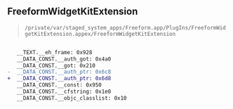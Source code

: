 ## FreeformWidgetKitExtension

> `/private/var/staged_system_apps/Freeform.app/PlugIns/FreeformWidgetKitExtension.appex/FreeformWidgetKitExtension`

```diff

   __TEXT.__eh_frame: 0x928
   __DATA_CONST.__auth_got: 0x4a0
   __DATA_CONST.__got: 0x210
-  __DATA_CONST.__auth_ptr: 0x6c8
+  __DATA_CONST.__auth_ptr: 0x6d8
   __DATA_CONST.__const: 0x950
   __DATA_CONST.__cfstring: 0x1e0
   __DATA_CONST.__objc_classlist: 0x10

```
